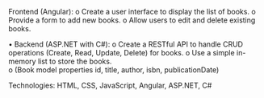 Frontend (Angular): 
o Create a user interface to display the list of books. 
o Provide a form to add new books. 
o Allow users to edit and delete existing books. 


• Backend (ASP.NET with C#): 
o Create a RESTful API to handle CRUD operations (Create, Read, Update, Delete) 
for books. 
o Use a simple in-memory list to store the books.  
o (Book model properties id, title, author, isbn, publicationDate) 


Technologies: 
HTML, CSS, JavaScript, Angular, ASP.NET, C#

